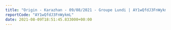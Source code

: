 ```yaml
---
title: "Origin - Karazhan - 09/08/2021 - Groupe Lundi | AY1wQfdJ3FnWykmL"
reportCode: "AY1wQfdJ3FnWykmL"
date: 2021-08-09T18:51:45.833000+00:00
---
```

